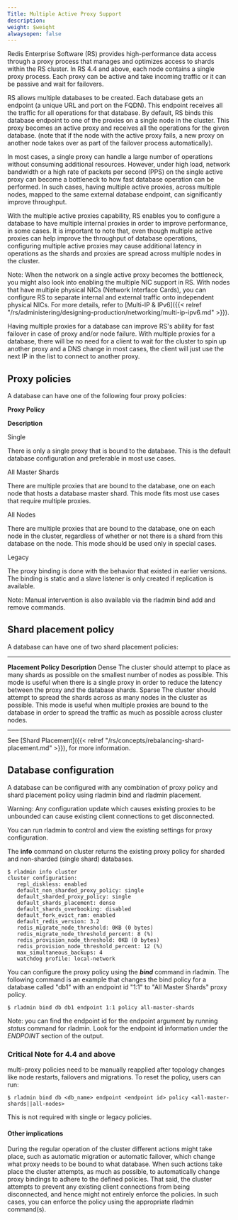 ```yaml
---
Title: Multiple Active Proxy Support
description: 
weight: $weight
alwaysopen: false
---
```

Redis Enterprise Software (RS) provides high-performance data access
through a proxy process that manages and optimizes access to shards
within the RS cluster. In RS 4.4 and above, each node contains a single
proxy process. Each proxy can be active and take incoming traffic or it
can be passive and wait for failovers.

RS allows multiple databases to be created. Each database gets an
endpoint (a unique URL and port on the FQDN). This endpoint receives all
the traffic for all operations for that database. By default, RS binds
this database endpoint to one of the proxies on a single node in the
cluster. This proxy becomes an active proxy and receives all the
operations for the given database. (note that if the node with the
active proxy fails, a new proxy on another node takes over as part of
the failover process automatically).

In most cases, a single proxy can handle a large number of operations
without consuming additional resources. However, under high load,
network bandwidth or a high rate of packets per second (PPS) on the
single active proxy can become a bottleneck to how fast database
operation can be performed. In such cases, having multiple active
proxies, across multiple nodes, mapped to the same external database
endpoint, can significantly improve throughput.

With the multiple active proxies capability, RS enables you to configure
a database to have multiple internal proxies in order to improve
performance, in some cases. It is important to note that, even though
multiple active proxies can help improve the throughput of database
operations, configuring multiple active proxies may cause additional
latency in operations as the shards and proxies are spread across
multiple nodes in the cluster.

Note: When the network on a single active proxy becomes the bottleneck,
you might also look into enabling the multiple NIC support in RS. With
nodes that have multiple physical NICs (Network Interface Cards), you
can configure RS to separate internal and external traffic onto
independent physical NICs. For more details, refer to [Multi-IP &
IPv6]({{< relref "/rs/administering/designing-production/networking/multi-ip-ipv6.md" >}}).

Having multiple proxies for a database can improve RS's ability for fast
failover in case of proxy and/or node failure. With multiple proxies for
a database, there will be no need for a client to wait for the cluster
to spin up another proxy and a DNS change in most cases, the client will
just use the next IP in the list to connect to another proxy.

## Proxy policies

A database can have one of the following four proxy policies:

**Proxy Policy**

**Description**

Single

There is only a single proxy that is bound to the database. This is the
default database configuration and preferable in most use cases.

All Master Shards

There are multiple proxies that are bound to the database, one on each
node that hosts a database master shard. This mode fits most use cases
that require multiple proxies.

All Nodes

There are multiple proxies that are bound to the database, one on each
node in the cluster, regardless of whether or not there is a shard from
this database on the node. This mode should be used only in special
cases.

Legacy

The proxy binding is done with the behavior that existed in earlier
versions. The binding is static and a slave listener is only created if
replication is available.

Note: Manual intervention is also available via the rladmin bind add and
remove commands.

## Shard placement policy

A database can have one of two shard placement policies:

  ---------------------- -----------------------------------------------------------------------------------------------------------------------------------------------------------------------------------------------------------------------------------------------
  **Placement Policy**   **Description**
  Dense                  The cluster should attempt to place as many shards as possible on the smallest number of nodes as possible. This mode is useful when there is a single proxy in order to reduce the latency between the proxy and the database shards.
  Sparse                 The cluster should attempt to spread the shards across as many nodes in the cluster as possible. This mode is useful when multiple proxies are bound to the database in order to spread the traffic as much as possible across cluster nodes.
  ---------------------- -----------------------------------------------------------------------------------------------------------------------------------------------------------------------------------------------------------------------------------------------

See [Shard
Placement]({{< relref "/rs/concepts/rebalancing-shard-placement.md" >}}),
for more information.

## Database configuration

A database can be configured with any combination of proxy policy and
shard placement policy using rladmin bind and rladmin placement.

Warning: Any configuration update which causes existing proxies to be
unbounded can cause existing client connections to get disconnected.

You can run rladmin to control and view the existing settings for proxy
configuration.

The **info** command on cluster returns the existing proxy policy for
sharded and non-sharded (single shard) databases.

``` {style="border: 2px solid #ddd; background-color: #333; color: #fff; padding: 10px; -webkit-font-smoothing: auto;"}
$ rladmin info cluster
cluster configuration:
   repl_diskless: enabled
   default_non_sharded_proxy_policy: single
   default_sharded_proxy_policy: single
   default_shards_placement: dense
   default_shards_overbooking: disabled
   default_fork_evict_ram: enabled
   default_redis_version: 3.2
   redis_migrate_node_threshold: 0KB (0 bytes)
   redis_migrate_node_threshold_percent: 8 (%)
   redis_provision_node_threshold: 0KB (0 bytes)
   redis_provision_node_threshold_percent: 12 (%)
   max_simultaneous_backups: 4
   watchdog profile: local-network
```

You can configure the proxy policy using the ***bind*** command in
rladmin. The following command is an example that changes the bind
policy for a database called "db1" with an endpoint id "1:1" to "All
Master Shards" proxy policy.

``` {style="border: 2px solid #ddd; background-color: #333; color: #fff; padding: 10px; -webkit-font-smoothing: auto;"}
$ rladmin bind db db1 endpoint 1:1 policy all-master-shards
```

Note: you can find the endpoint id for the endpoint argument by running
*status* command for rladmin. Look for the endpoint id information under
the *ENDPOINT* section of the output.

### Critical Note for 4.4 and above

multi-proxy policies need to be manually reapplied after topology
changes like node restarts, failovers and migrations. To reset the
policy, users can run:

``` {style="border: 2px solid #ddd; background-color: #333; color: #fff; padding: 10px; -webkit-font-smoothing: auto;"}
$ rladmin bind db <db_name> endpoint <endpoint id> policy <all-master-shards||all-nodes>
```

This is not required with single or legacy policies.

#### Other implications

During the regular operation of the cluster different actions might take
place, such as automatic migration or automatic failover, which change
what proxy needs to be bound to what database. When such actions take
place the cluster attempts, as much as possible, to automatically change
proxy bindings to adhere to the defined policies. That said, the cluster
attempts to prevent any existing client connections from being
disconnected, and hence might not entirely enforce the policies. In such
cases, you can enforce the policy using the appropriate rladmin
command(s).
